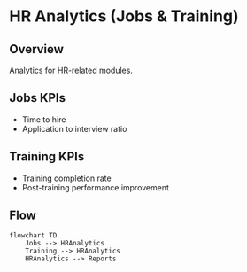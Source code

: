 # HR Analytics (Jobs & Training)

## Overview
Analytics for HR-related modules.

## Jobs KPIs
- Time to hire
- Application to interview ratio

## Training KPIs
- Training completion rate
- Post-training performance improvement

## Flow
```mermaid
flowchart TD
    Jobs --> HRAnalytics
    Training --> HRAnalytics
    HRAnalytics --> Reports
```
